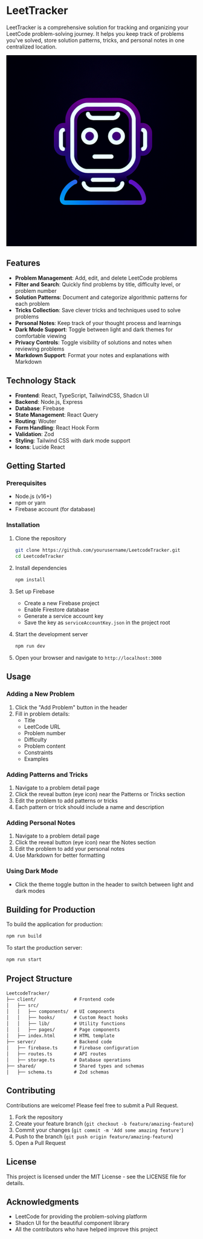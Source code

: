 # LeetTracker

LeetTracker is a comprehensive solution for tracking and organizing your LeetCode problem-solving journey. It helps you keep track of problems you've solved, store solution patterns, tricks, and personal notes in one centralized location.

![LeetTracker Logo](generated-icon.png)

## Features

- **Problem Management**: Add, edit, and delete LeetCode problems
- **Filter and Search**: Quickly find problems by title, difficulty level, or problem number
- **Solution Patterns**: Document and categorize algorithmic patterns for each problem
- **Tricks Collection**: Save clever tricks and techniques used to solve problems
- **Personal Notes**: Keep track of your thought process and learnings
- **Dark Mode Support**: Toggle between light and dark themes for comfortable viewing
- **Privacy Controls**: Toggle visibility of solutions and notes when reviewing problems
- **Markdown Support**: Format your notes and explanations with Markdown

## Technology Stack

- **Frontend**: React, TypeScript, TailwindCSS, Shadcn UI
- **Backend**: Node.js, Express
- **Database**: Firebase
- **State Management**: React Query
- **Routing**: Wouter
- **Form Handling**: React Hook Form
- **Validation**: Zod
- **Styling**: Tailwind CSS with dark mode support
- **Icons**: Lucide React

## Getting Started

### Prerequisites

- Node.js (v16+)
- npm or yarn
- Firebase account (for database)

### Installation

1. Clone the repository
   ```bash
   git clone https://github.com/yourusername/LeetcodeTracker.git
   cd LeetcodeTracker
   ```

2. Install dependencies
   ```bash
   npm install
   ```

3. Set up Firebase
   - Create a new Firebase project
   - Enable Firestore database
   - Generate a service account key
   - Save the key as `serviceAccountKey.json` in the project root

4. Start the development server
   ```bash
   npm run dev
   ```

5. Open your browser and navigate to `http://localhost:3000`

## Usage

### Adding a New Problem

1. Click the "Add Problem" button in the header
2. Fill in problem details:
   - Title
   - LeetCode URL
   - Problem number
   - Difficulty
   - Problem content
   - Constraints
   - Examples

### Adding Patterns and Tricks

1. Navigate to a problem detail page
2. Click the reveal button (eye icon) near the Patterns or Tricks section
3. Edit the problem to add patterns or tricks
4. Each pattern or trick should include a name and description

### Adding Personal Notes

1. Navigate to a problem detail page
2. Click the reveal button (eye icon) near the Notes section
3. Edit the problem to add your personal notes
4. Use Markdown for better formatting

### Using Dark Mode

- Click the theme toggle button in the header to switch between light and dark modes

## Building for Production

To build the application for production:

```bash
npm run build
```

To start the production server:

```bash
npm run start
```

## Project Structure

```
LeetcodeTracker/
├── client/              # Frontend code
│   ├── src/
│   │   ├── components/  # UI components
│   │   ├── hooks/       # Custom React hooks
│   │   ├── lib/         # Utility functions
│   │   ├── pages/       # Page components
│   ├── index.html       # HTML template
├── server/              # Backend code
│   ├── firebase.ts      # Firebase configuration
│   ├── routes.ts        # API routes
│   ├── storage.ts       # Database operations
├── shared/              # Shared types and schemas
│   ├── schema.ts        # Zod schemas
```

## Contributing

Contributions are welcome! Please feel free to submit a Pull Request.

1. Fork the repository
2. Create your feature branch (`git checkout -b feature/amazing-feature`)
3. Commit your changes (`git commit -m 'Add some amazing feature'`)
4. Push to the branch (`git push origin feature/amazing-feature`)
5. Open a Pull Request

## License

This project is licensed under the MIT License - see the LICENSE file for details.

## Acknowledgments

- LeetCode for providing the problem-solving platform
- Shadcn UI for the beautiful component library
- All the contributors who have helped improve this project